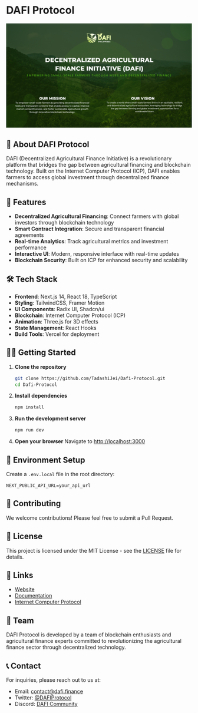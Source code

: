 # DAFI Protocol

![DAFI Protocol](public/meta/Dafi-technical.png)

## 🌾 About DAFI Protocol

DAFI (Decentralized Agricultural Finance Initiative) is a revolutionary platform that bridges the gap between agricultural financing and blockchain technology. Built on the Internet Computer Protocol (ICP), DAFI enables farmers to access global investment through decentralized finance mechanisms.

## 🚀 Features

- **Decentralized Agricultural Financing**: Connect farmers with global investors through blockchain technology
- **Smart Contract Integration**: Secure and transparent financial agreements
- **Real-time Analytics**: Track agricultural metrics and investment performance
- **Interactive UI**: Modern, responsive interface with real-time updates
- **Blockchain Security**: Built on ICP for enhanced security and scalability

## 🛠️ Tech Stack

- **Frontend**: Next.js 14, React 18, TypeScript
- **Styling**: TailwindCSS, Framer Motion
- **UI Components**: Radix UI, Shadcn/ui
- **Blockchain**: Internet Computer Protocol (ICP)
- **Animation**: Three.js for 3D effects
- **State Management**: React Hooks
- **Build Tools**: Vercel for deployment

## 🏃‍♂️ Getting Started

1. **Clone the repository**
   ```bash
   git clone https://github.com/TadashiJei/Dafi-Protocol.git
   cd Dafi-Protocol
   ```

2. **Install dependencies**
   ```bash
   npm install
   ```

3. **Run the development server**
   ```bash
   npm run dev
   ```

4. **Open your browser**
   Navigate to [http://localhost:3000](http://localhost:3000)

## 🔧 Environment Setup

Create a `.env.local` file in the root directory:
```env
NEXT_PUBLIC_API_URL=your_api_url
```

## 🤝 Contributing

We welcome contributions! Please feel free to submit a Pull Request.

## 📄 License

This project is licensed under the MIT License - see the [LICENSE](LICENSE) file for details.

## 🔗 Links

- [Website](https://dafi.finance)
- [Documentation](https://docs.dafi.finance)
- [Internet Computer Protocol](https://internetcomputer.org/)

## 👥 Team

DAFI Protocol is developed by a team of blockchain enthusiasts and agricultural finance experts committed to revolutionizing the agricultural finance sector through decentralized technology.

## 📞 Contact

For inquiries, please reach out to us at:
- Email: contact@dafi.finance
- Twitter: [@DAFIProtocol](https://twitter.com/DAFIProtocol)
- Discord: [DAFI Community](https://discord.gg/dafi)
